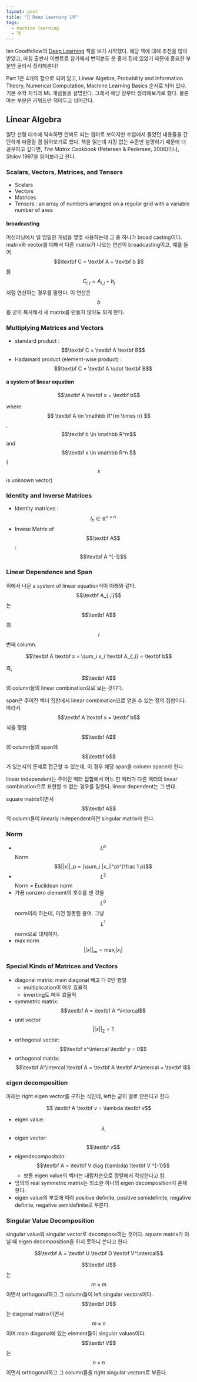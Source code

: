 ```yaml
---
layout: post
title: "📗 Deep Learning 1부"
tags:
  - machine learning
  - 책
---
```


Ian Goodfellow의 [Deep Learning](http://www.deeplearningbook.org) 책을 보기 시작했다. 해당 책에 대해 추천을 많이 받았고, 마침 출판사 이벤트로 참가해서 번역본도 운 좋게 집에 있었기 때문에 중요한 부분만 골라서 정리해본다!

Part 1은 4개의 장으로 되어 있고, Linear Algebra, Probability and Information Theory, Numerical Computation, Machine Learning Basics 순서로 되어 있다. 기본 수학 지식과 ML 개념들을 설명한다. 그래서 해당 장부터 정리해보기로 했다. 물론 아는 부분은 키워드만 적어두고 넘어간다.

## Linear Algebra

일단 선형 대수에 익숙하면 안봐도 되는 챕터로 보이지만 수업에서 들었던 내용들을 간단하게 떠올릴 겸 읽어보기로 했다. 책을 읽는데 지장 없는 수준만 설명하기 때문에 더 공부하고 싶다면, *The Matrix Cookbook* (Petersen & Pedersen, 2006)이나, Shilov 1997을 읽어보라고 한다.

### Scalars, Vectors, Matrices, and Tensors

* Scalars
* Vectors
* Matrices
* Tensors : an array of numbers arranged on a regular grid with a variable number of axes

#### broadcasting

머신러닝에서 덜 엄밀한 개념을 몇몇 사용하는데 그 중 하나가 broad casting이다. matrix와 vector를 더해서 다른 matrix가 나오는 연산이 broadcasting이고, 예를 들어 $$\textbf C = \textbf A  + \textbf b $$를 $$ C_{i,j} = A_{i,j} + b_j$$처럼 연산하는 경우를 말한다. 이 연산은 $$b$$를 굳이 복사해서 새 matrix를 만들지 않아도 되게 한다.

### Multiplying Matrices and Vectors

* standard product : $$\textbf C = \textbf A \textbf B$$
* Hadamard product (element-wise product) : $$\textbf C = \textbf A \odot \textbf B$$

#### a system of linear equation

$$\textbf A \textbf x = \textbf b$$

where $$ \textbf A \in \mathbb R^{m \times n} $$, $$\textbf b \in \mathbb R^m$$ and $$\textbf x \in \mathbb R^n $$ ($$x$$ is unknown vector)

### Identity and Inverse Matrices

* Identity matrices : $$I_n \in \mathbb R^{n\times n}$$
* Invese Matrix of $$\textbf A$$ : $$\textbf A ^{-1}$$

### Linear Dependence and Span

위에서 나온 a system of linear equation식이 아래와 같다.$$\textbf A_{:,i}$$는 $$\textbf A$$의 $$i$$번째 column.

$$\textbf A \textbf x = \sum_i x_i \textbf A_{:,i} = \textbf b$$

즉, $$\textbf A$$의 column들의 linear combination으로 보는 것이다.

span은 주어진 벡터 집합에서 linear combination으로 얻을 수 있는 점의 집합이다. 따라서 $$\textbf A \textbf x = \textbf b$$식을 행렬 $$\textbf A$$의 column들의 span에 $$\textbf b$$가 있는지의 문제로 접근할 수 있는데, 이 경우 해당 span을 column space라 한다.

linear independent는 주어진 벡터 집합에서 어느 한 벡터가 다른 벡터의 linear combination으로 표현할 수 없는 경우를 말한다. linear dependent는 그 반대.

square matrix이면서 $$\textbf A$$의 column들이 linearly independent하면 singular matrix라 한다.

### Norm

* $$L^p$$ Norm
$$||x||_p = (\sum_i |x_i|^p)^{\frac 1 p}$$
* $$L^2$$ Norm = Euclidean norm
* 가끔 nonzero element의 갯수를 센 것을 $$L^0$$ norm이라 하는데, 이건 잘못된 용어. 그냥 $$L^1$$ norm으로 대체하자.
* max norm
$$||x||_\infty = \max_i |x_i|$$

### Special Kinds of Matrices and Vectors

* diagonal matrix: main diagonal 빼고 다 0인 행렬
  * multiplication이 매우 효율적
  * inverting도 매우 효율적
* symmetric matrix: $$\textbf A = \textbf A ^\intercal$$
* unit vector
$$||x||_2 = 1$$
* orthogonal vector: $$\textbf x^\intercal \textbf y = 0$$
* orthogonal matrix: $$\textbf A^\intercal \textbf A = \textbf A \textbf A^\intercal = \textbf I$$

### eigen decomposition

아래는 right eigen vector를 구하는 식인데, left는 굳이 별로 안쓴다고 한다.

$$ \textbf A \textbf v = \lambda \textbf v$$

* eigen value: $$\lambda$$
* eigen vector: $$\textbf v$$
* eigendecompositoin: $$\textbf A = \textbf V diag (\lambda) \textbf V ^{-1}$$
  * 보통 eigen value의 벡터는 내림차순으로 정렬해서 작성한다고 함.
* 임의의 real symmetric matrix는 최소한 하나의 eigen decomposition이 존재한다.
* eigen value의 부호에 따라 positive definite, positive semidefinite, negative definite, negative semidefinite로 부른다.

### Singular Value Decomposition

singular value와 singular vector로 decompose하는 것이다. square matrix가 아닐 때 eigen decomposition을 하지 못하니 쓴다고 한다.

$$\textbf A = \textbf U \textbf D \textbf V^\intercal$$

$$\textbf U$$는 $$m\times m$$이면서 orthogonal하고 그 column들이 left singular vectors이다. $$\textbf D$$는 diagonal matrix이면서 $$m \times n$$이며 main diagonal에 있는 element들이 singular values이다. $$\textbf V$$는 $$n \times n$$이면서 orthogonal하고 그 column들을 right singular vectors로 부른다.
